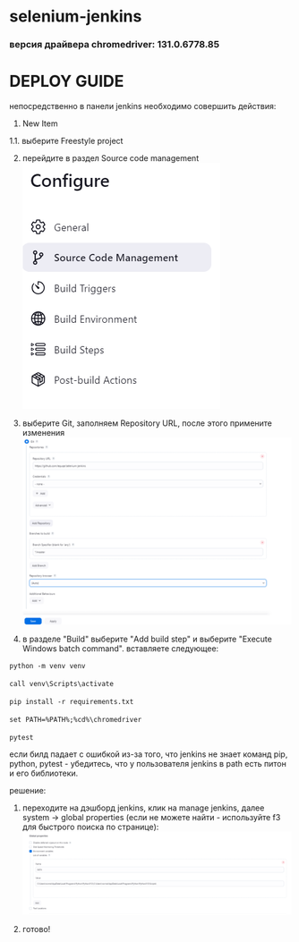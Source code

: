 # selenium-jenkins
### версия драйвера chromedriver: 131.0.6778.85

# DEPLOY GUIDE

непосредственно в панели jenkins необходимо совершить действия:
1. New Item

1.1. выберите Freestyle project

2. перейдите в раздел Source code management
![alt text](image.png)

3. выберите Git, заполняем Repository URL, после этого примените изменения 
![alt text](image-1.png)

4. в разделе "Build" выберите "Add build step" и выберите "Execute Windows batch command". вставляете следующее:
```
python -m venv venv

call venv\Scripts\activate

pip install -r requirements.txt

set PATH=%PATH%;%cd%\chromedriver

pytest
```

если билд падает с ошибкой из-за того, что jenkins не знает команд pip, python, pytest - убедитесь, что у пользователя jenkins в path есть питон и его библиотеки.

решение:
1. переходите на дэшборд jenkins, клик на manage jenkins, далее system -> global properties (если не можете найти - используйте f3 для быстрого поиска по странице):
![alt text](image-3.png)

2. готово!